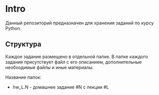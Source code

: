 # Intro
Данный репозиторий предназначен для хранения заданий по курсу Python.

## Структура
Каждое задание размещено в отдельной папке. 
В папке каждого задания присутствует файл с его описанием, дополнительные 
необходимые файлы и иные материалы.

Название папок:
* hw_L.N - домашнее задание #N с лекции #L
  